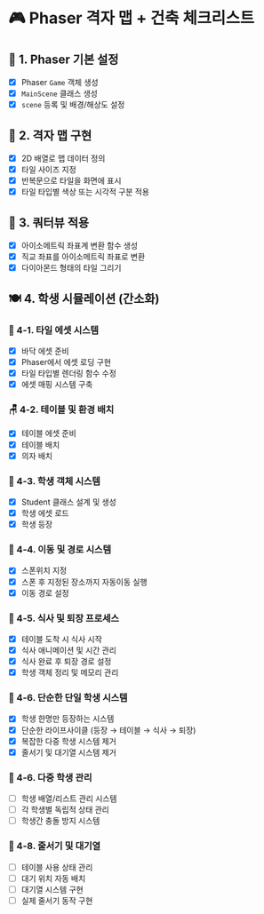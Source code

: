 # 🎮 Phaser 격자 맵 + 건축 체크리스트

## 🧱 1. Phaser 기본 설정
- [x] Phaser `Game` 객체 생성
- [x] `MainScene` 클래스 생성
- [x] `scene` 등록 및 배경/해상도 설정

## 🧭 2. 격자 맵 구현
- [x] 2D 배열로 맵 데이터 정의
- [x] 타일 사이즈 지정
- [x] 반복문으로 타일을 화면에 표시
- [x] 타일 타입별 색상 또는 시각적 구분 적용

## 🚀 3. 쿼터뷰 적용
- [x] 아이소메트릭 좌표계 변환 함수 생성
- [x] 직교 좌표를 아이소메트릭 좌표로 변환
- [x] 다이아몬드 형태의 타일 그리기

## 🍽️ 4. 학생 시뮬레이션 (간소화)

### 🎨 4-1. 타일 에셋 시스템
- [x] 바닥 에셋 준비
- [x] Phaser에서 에셋 로딩 구현
- [x] 타일 타입별 렌더링 함수 수정
- [x] 에셋 매핑 시스템 구축

### 🪑 4-2. 테이블 및 환경 배치
- [x] 테이블 에셋 준비
- [x] 테이블 배치 
- [x] 의자 배치

### 👤 4-3. 학생 객체 시스템
- [x] Student 클래스 설계 및 생성
- [x] 학생 에셋 로드
- [x] 학생 등장

### 🚶 4-4. 이동 및 경로 시스템
- [x] 스폰위치 지정
- [x] 스폰 후 지정된 장소까지 자동이동 실행
- [x] 이동 경로 설정

### 🍚 4-5. 식사 및 퇴장 프로세스
- [x] 테이블 도착 시 식사 시작
- [x] 식사 애니메이션 및 시간 관리
- [x] 식사 완료 후 퇴장 경로 설정
- [x] 학생 객체 정리 및 메모리 관리

### 🎯 4-6. 단순한 단일 학생 시스템
- [x] 학생 한명만 등장하는 시스템
- [x] 단순한 라이프사이클 (등장 → 테이블 → 식사 → 퇴장)
- [x] 복잡한 다중 학생 시스템 제거
- [x] 줄서기 및 대기열 시스템 제거

### 👥 4-6. 다중 학생 관리
- [ ] 학생 배열/리스트 관리 시스템
- [ ] 각 학생별 독립적 상태 관리
- [ ] 학생간 충돌 방지 시스템

### 📏 4-8. 줄서기 및 대기열
- [ ] 테이블 사용 상태 관리
- [ ] 대기 위치 자동 배치
- [ ] 대기열 시스템 구현
- [ ] 실제 줄서기 동작 구현
